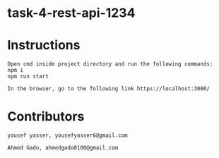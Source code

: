 # task-4-rest-api-1234

# Instructions

```
Open cmd inside project directory and run the following commands:
npm i
npm run start

In the browser, go to the following link https://localhost:3000/
```


# Contributors

```
yousef yasser, yousefyasser6@gmail.com
```

```
Ahmed Gado, ahmedgado0100@gmail.com
```
